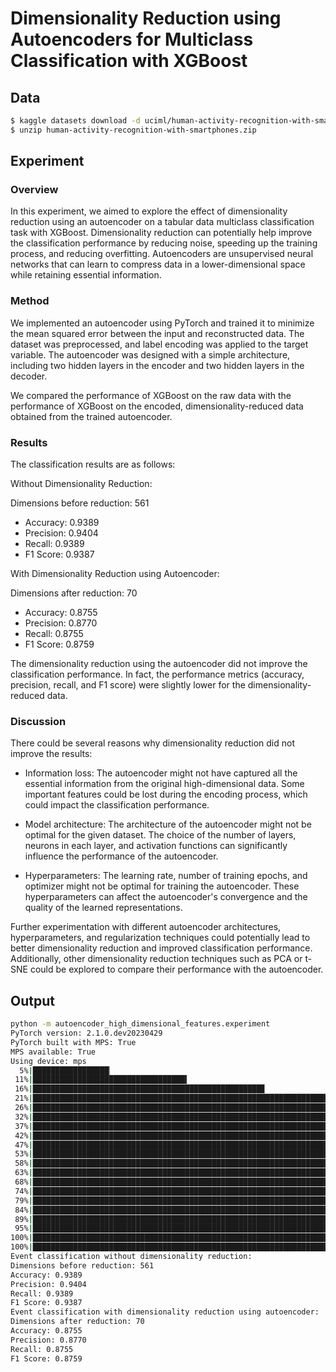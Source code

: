 # Dimensionality Reduction using Autoencoders for Multiclass Classification with XGBoost

## Data

```bash
$ kaggle datasets download -d uciml/human-activity-recognition-with-smartphones
$ unzip human-activity-recognition-with-smartphones.zip
```

## Experiment

### Overview
In this experiment, we aimed to explore the effect of dimensionality reduction using an autoencoder on a tabular data multiclass classification task with XGBoost. Dimensionality reduction can potentially help improve the classification performance by reducing noise, speeding up the training process, and reducing overfitting. Autoencoders are unsupervised neural networks that can learn to compress data in a lower-dimensional space while retaining essential information.

### Method
We implemented an autoencoder using PyTorch and trained it to minimize the mean squared error between the input and reconstructed data. The dataset was preprocessed, and label encoding was applied to the target variable. The autoencoder was designed with a simple architecture, including two hidden layers in the encoder and two hidden layers in the decoder.

We compared the performance of XGBoost on the raw data with the performance of XGBoost on the encoded, dimensionality-reduced data obtained from the trained autoencoder.

### Results
The classification results are as follows:

Without Dimensionality Reduction:

Dimensions before reduction: 561
- Accuracy: 0.9389
- Precision: 0.9404
- Recall: 0.9389
- F1 Score: 0.9387

With Dimensionality Reduction using Autoencoder:

Dimensions after reduction: 70
- Accuracy: 0.8755
- Precision: 0.8770
- Recall: 0.8755
- F1 Score: 0.8759

The dimensionality reduction using the autoencoder did not improve the classification performance. In fact, the performance metrics (accuracy, precision, recall, and F1 score) were slightly lower for the dimensionality-reduced data.

### Discussion
There could be several reasons why dimensionality reduction did not improve the results:

- Information loss: The autoencoder might not have captured all the essential information from the original high-dimensional data. Some important features could be lost during the encoding process, which could impact the classification performance.

- Model architecture: The architecture of the autoencoder might not be optimal for the given dataset. The choice of the number of layers, neurons in each layer, and activation functions can significantly influence the performance of the autoencoder.

- Hyperparameters: The learning rate, number of training epochs, and optimizer might not be optimal for training the autoencoder. These hyperparameters can affect the autoencoder's convergence and the quality of the learned representations.

Further experimentation with different autoencoder architectures, hyperparameters, and regularization techniques could potentially lead to better dimensionality reduction and improved classification performance. Additionally, other dimensionality reduction techniques such as PCA or t-SNE could be explored to compare their performance with the autoencoder.

## Output

```bash
python -m autoencoder_high_dimensional_features.experiment
PyTorch version: 2.1.0.dev20230429
PyTorch built with MPS: True
MPS available: True
Using device: mps
  5%|█████████████████▏                                                                                                                                                                                                                                                                                                                       | 994/19000 [00:16<04:57, 60.49it/s]Epoch [1000/19000], Loss: 0.510228
 11%|██████████████████████████████████▍                                                                                                                                                                                                                                                                                                     | 1997/19000 [00:33<04:40, 60.52it/s]Epoch [2000/19000], Loss: 0.509706
 16%|███████████████████████████████████████████████████▊                                                                                                                                                                                                                                                                                    | 2999/19000 [00:50<04:24, 60.49it/s]Epoch [3000/19000], Loss: 0.509464
 21%|████████████████████████████████████████████████████████████████████▉                                                                                                                                                                                                                                                                   | 3995/19000 [01:06<04:07, 60.54it/s]Epoch [4000/19000], Loss: 0.509322
 26%|██████████████████████████████████████████████████████████████████████████████████████▎                                                                                                                                                                                                                                                 | 4998/19000 [01:23<03:51, 60.47it/s]Epoch [5000/19000], Loss: 0.509238
 32%|███████████████████████████████████████████████████████████████████████████████████████████████████████▍                                                                                                                                                                                                                                | 5994/19000 [01:39<03:35, 60.47it/s]Epoch [6000/19000], Loss: 0.509156
 37%|████████████████████████████████████████████████████████████████████████████████████████████████████████████████████████▊                                                                                                                                                                                                               | 6997/19000 [01:56<03:18, 60.45it/s]Epoch [7000/19000], Loss: 0.509234
 42%|█████████████████████████████████████████████████████████████████████████████████████████████████████████████████████████████████████████▉                                                                                                                                                                                              | 7993/19000 [02:12<03:02, 60.40it/s]Epoch [8000/19000], Loss: 0.509160
 47%|███████████████████████████████████████████████████████████████████████████████████████████████████████████████████████████████████████████████████████████▎                                                                                                                                                                            | 8995/19000 [02:29<02:45, 60.50it/s]Epoch [9000/19000], Loss: 0.509106
 53%|████████████████████████████████████████████████████████████████████████████████████████████████████████████████████████████████████████████████████████████████████████████▌                                                                                                                                                           | 9998/19000 [02:45<02:28, 60.59it/s]Epoch [10000/19000], Loss: 0.508849
 58%|█████████████████████████████████████████████████████████████████████████████████████████████████████████████████████████████████████████████████████████████████████████████████████████████▎                                                                                                                                         | 10997/19000 [03:02<02:12, 60.44it/s]Epoch [11000/19000], Loss: 0.508872
 63%|██████████████████████████████████████████████████████████████████████████████████████████████████████████████████████████████████████████████████████████████████████████████████████████████████████████████▍                                                                                                                        | 11993/19000 [03:18<01:55, 60.43it/s]Epoch [12000/19000], Loss: 0.508885
 68%|███████████████████████████████████████████████████████████████████████████████████████████████████████████████████████████████████████████████████████████████████████████████████████████████████████████████████████████████▋                                                                                                       | 12995/19000 [03:35<01:39, 60.58it/s]Epoch [13000/19000], Loss: 0.508882
 74%|████████████████████████████████████████████████████████████████████████████████████████████████████████████████████████████████████████████████████████████████████████████████████████████████████████████████████████████████████████████████▉                                                                                      | 13999/19000 [03:51<01:22, 60.49it/s]Epoch [14000/19000], Loss: 0.508846
 79%|██████████████████████████████████████████████████████████████████████████████████████████████████████████████████████████████████████████████████████████████████████████████████████████████████████████████████████████████████████████████████████████████████▏                                                                    | 14999/19000 [04:08<01:06, 59.95it/s]Epoch [15000/19000], Loss: 0.508809
 84%|███████████████████████████████████████████████████████████████████████████████████████████████████████████████████████████████████████████████████████████████████████████████████████████████████████████████████████████████████████████████████████████████████████████████████▎                                                   | 15999/19000 [04:25<00:49, 60.18it/s]Epoch [16000/19000], Loss: 0.508850
 89%|████████████████████████████████████████████████████████████████████████████████████████████████████████████████████████████████████████████████████████████████████████████████████████████████████████████████████████████████████████████████████████████████████████████████████████████████████▍                                  | 16993/19000 [04:41<00:33, 59.91it/s]Epoch [17000/19000], Loss: 0.508844
 95%|█████████████████████████████████████████████████████████████████████████████████████████████████████████████████████████████████████████████████████████████████████████████████████████████████████████████████████████████████████████████████████████████████████████████████████████████████████████████████████▋                 | 17997/19000 [04:58<00:16, 59.78it/s]Epoch [18000/19000], Loss: 0.508841
100%|██████████████████████████████████████████████████████████████████████████████████████████████████████████████████████████████████████████████████████████████████████████████████████████████████████████████████████████████████████████████████████████████████████████████████████████████████████████████████████████████████████▉| 18995/19000 [05:15<00:00, 60.10it/s]Epoch [19000/19000], Loss: 0.508806
100%|███████████████████████████████████████████████████████████████████████████████████████████████████████████████████████████████████████████████████████████████████████████████████████████████████████████████████████████████████████████████████████████████████████████████████████████████████████████████████████████████████████| 19000/19000 [05:15<00:00, 60.26it/s]
Event classification without dimensionality reduction:
Dimensions before reduction: 561
Accuracy: 0.9389
Precision: 0.9404
Recall: 0.9389
F1 Score: 0.9387
Event classification with dimensionality reduction using autoencoder:
Dimensions after reduction: 70
Accuracy: 0.8755
Precision: 0.8770
Recall: 0.8755
F1 Score: 0.8759
```